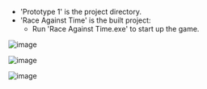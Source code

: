 - 'Prototype 1' is the project directory.
- 'Race Against Time' is the built project:
  - Run 'Race Against Time.exe' to start up the game.

![image](https://github.com/user-attachments/assets/558629a8-fd28-4982-a097-a188595ec24c)

![image](https://github.com/user-attachments/assets/407bdbad-50c6-4d18-a872-5715cc318b53)

![image](https://github.com/user-attachments/assets/ec7f68e8-eddb-4a35-be7e-993a899d2a23)


